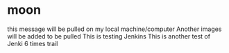 # moon
this message will be pulled on my local machine/computer
Another images will be added to be pulled 
This is testing Jenkins
This is another test of Jenki
6 times trail
